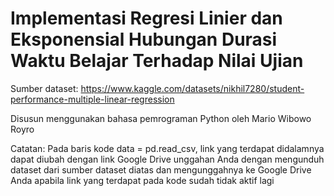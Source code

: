 # Implementasi Regresi Linier dan Eksponensial Hubungan Durasi Waktu Belajar Terhadap Nilai Ujian

Sumber dataset: https://www.kaggle.com/datasets/nikhil7280/student-performance-multiple-linear-regression

Disusun menggunakan bahasa pemrograman Python oleh Mario Wibowo Royro

Catatan:
Pada baris kode data = pd.read_csv, link yang terdapat didalamnya dapat diubah dengan link Google Drive unggahan Anda dengan mengunduh dataset dari sumber dataset diatas dan mengunggahnya ke Google Drive Anda apabila link yang terdapat pada kode sudah tidak aktif lagi
